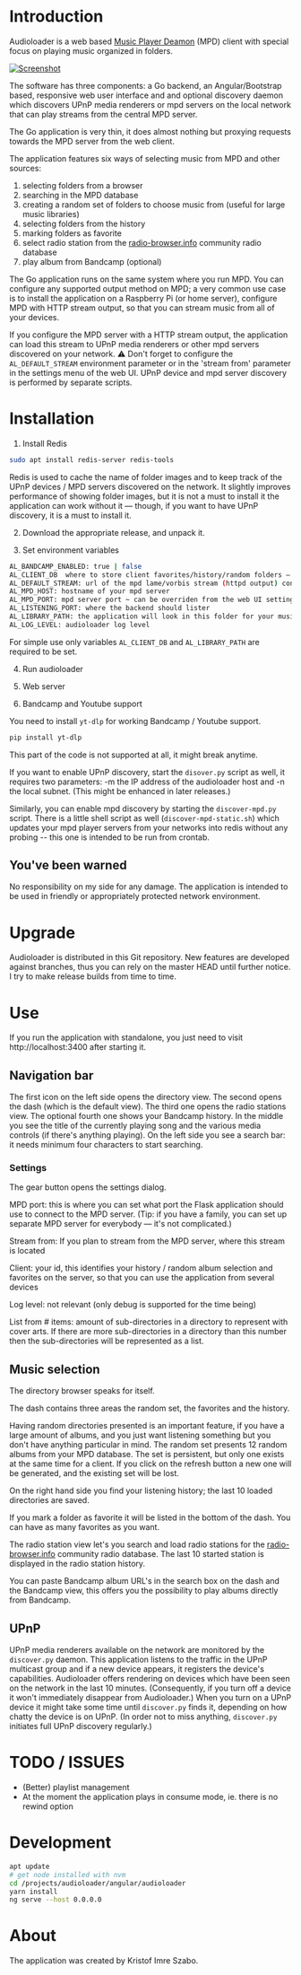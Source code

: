 # Introduction

Audioloader is a web based [Music Player Deamon](http://www.musicpd.org) (MPD) client with special focus on playing music organized in folders.

[![Screenshot](https://i.postimg.cc/fyCT7vS9/Screenshot-from-2020-04-26-16-03-24.png)](https://postimg.cc/fS3NDmKz)

The software has three components: a Go backend, an Angular/Bootstrap based, responsive web user interface and and optional discovery daemon which discovers UPnP media renderers or mpd servers on the local network that can play streams from the central MPD server.

The Go application is very thin, it does almost nothing but proxying requests towards the MPD server from the web client.

The application features six ways of selecting music from MPD and other sources:

1. selecting folders from a browser
1. searching in the MPD database
1. creating a random set of folders to choose music from (useful for large music libraries)
1. selecting folders from the history
1. marking folders as favorite
1. select radio station from the [radio-browser.info](http://radio-browser.info) community radio database
1. play album from Bandcamp (optional) 

The Go application runs on the same system where you run MPD. You can configure any supported output method on MPD; a very common use case is to install the application on a Raspberry Pi (or home server), configure MPD with HTTP stream output, so that you can stream music from all of your devices.

If you configure the MPD server with a HTTP stream output, the application can load this stream to UPnP media renderers or other mpd servers discovered on your network. ⚠ Don't forget to configure the `AL_DEFAULT_STREAM` environment parameter or in the 'stream from' parameter in the settings menu of the web UI. UPnP device and mpd server discovery is performed by separate scripts.

# Installation

1. Install Redis

```bash
sudo apt install redis-server redis-tools
```

Redis is used to cache the name of folder images and to keep track of the UPnP devices / MPD servers discovered on the network. It slightly improves performance of showing folder images, but it is not a must to install it the application can work without it — though, if you want to have UPnP discovery, it is a must to install it.

2. Download the appropriate release, and unpack it.

3. Set environment variables

```bash
AL_BANDCAMP_ENABLED: true | false
AL_CLIENT_DB  where to store client favorites/history/random folders — the user running the web application needs to have write access on this directory
AL_DEFAULT_STREAM: url of the mpd lame/vorbis stream (httpd output) configured ~ can be overriden from the web UI settings
AL_MPD_HOST: hostname of your mpd server
AL_MPD_PORT: mpd server port ~ can be overriden from the web UI settings
AL_LISTENING_PORT: where the backend should lister
AL_LIBRARY_PATH: the application will look in this folder for your music repository when it returns cover art
AL_LOG_LEVEL: audioloader log level
```

For simple use only variables `AL_CLIENT_DB` and `AL_LIBRARY_PATH` are required to be set.

4. Run audioloader

5. Web server

6. Bandcamp and Youtube support

You need to install `yt-dlp` for working Bandcamp / Youtube support. 

```bash
pip install yt-dlp
```

This part of the code is not supported at all, it might break anytime.

If you want to enable UPnP discovery, start the `disover.py` script as well, it requires two parameters: -m the IP address of the audioloader host and -n the local subnet. (This might be enhanced in later releases.)

Similarly, you can enable mpd discovery by starting the `discover-mpd.py` script. There is a little shell script as well (`discover-mpd-static.sh`) which updates your mpd player servers from your networks into redis without any probing -- this one is intended to be run from crontab.

## You've been warned

No responsibility on my side for any damage. The application is intended to be used in friendly or appropriately protected network environment.

# Upgrade

Audioloader is distributed in this Git repository. New features are developed against branches, thus you can rely on the master HEAD until further notice. I try to make release builds from time to time.

# Use

If you run the application with standalone, you just need to visit http://localhost:3400 after starting it. 

## Navigation bar
The first icon on the left side opens the directory view. The second opens the dash (which is the default view). The third one opens the radio stations view. The optional fourth one shows your Bandcamp history. In the middle you see the title of the currently playing song and the various media controls (if there's anything playing). On the left side you see a search bar: it needs minimum four characters to start searching.

### Settings
The gear button opens the settings dialog.

MPD port: this is where you can set what port the Flask application should use to connect to the MPD server. (Tip: if you have a family, you can set up separate MPD server for everybody — it's not complicated.)

Stream from: If you plan to stream from the MPD server, where this stream is located

Client: your id, this identifies your history / random album selection and favorites on the server, so that you can use the application from several devices

Log level: not relevant (only debug is supported for the time being)

List from # items: amount of sub-directories in a directory to represent with cover arts. If there are more sub-directories in a directory than this number then the sub-directories will be represented as a list. 

## Music selection
The directory browser speaks for itself.

The dash contains three areas the random set, the favorites and the history.

Having random directories presented is an important feature, if you have a large amount of albums, and you just want listening something but you don't have anything particular in mind. The random set presents 12 random albums from your MPD database. The set is persistent, but only one exists at the same time for a client. If you click on the refresh button a new one will be generated, and the existing set will be lost.

On the right hand side you find your listening history; the last 10 loaded directories are saved.

If you mark a folder as favorite it will be listed in the bottom of the dash. You can have as many favorites as you want.

The radio station view let's you search and load radio stations for the [radio-browser.info](http://radio-browser.info) community radio database. The last 10 started station is displayed in the radio station history.

You can paste Bandcamp album URL's in the search box on the dash and the Bandcamp view, this offers you the possibility to play albums directly from Bandcamp.

## UPnP

UPnP media renderers available on the network are monitored by the `discover.py` daemon. This application listens to the traffic in the UPnP multicast group and if a new device appears, it registers the device's capabilities. Audioloader offers rendering on devices which have been seen on the network in the last 10 minutes. (Consequently, if you turn off a device it won't immediately disappear from Audioloader.) When you turn on a UPnP device it might take some time until `discover.py` finds it, depending on how chatty the device is on UPnP. (In order not to miss anything, `discover.py` initiates full UPnP discovery regularly.)


# TODO / ISSUES

- (Better) playlist management
- At the moment the application plays in consume mode, ie. there is no rewind option

# Development

```bash
apt update
# get node installed with nvm
cd /projects/audioloader/angular/audioloader
yarn install
ng serve --host 0.0.0.0

```

# About
The application was created by Kristof Imre Szabo.
